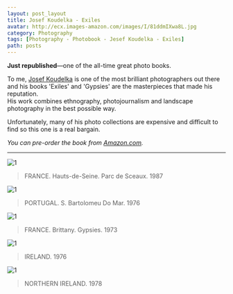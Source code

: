 ```yaml
---
layout: post_layout
title: Josef Koudelka - Exiles
avatar: http://ecx.images-amazon.com/images/I/81ddmIXwa8L.jpg
category: Photography
tags: [Photography - Photobook - Jesef Koudelka - Exiles]
path: posts
---
```


**Just republished**—one of the all-time great photo books.  
  
To me, [Josef Koudelka](http://www.magnumphotos.com/C.aspx?VP3=CMS3&VF=MAGO31_10_VForm&ERID=24KL535C7T) is one of the most brilliant photographers out there and his books 'Exiles' and 'Gypsies' are the masterpieces that made his reputation.  
His work combines ethnography, photojournalism and landscape photography in the best possible way.

Unfortunately, many of his photo collections are expensive and difficult to find so this one is a real bargain.

*You can pre-order the book from [Amazon.com](http://www.amazon.com/Josef-Koudelka-Exiles-Czeslaw-Milosz/dp/1597112690/ "Josef Koudelka: Exiles Hardcover").*

---------------

![1](https://www.magnumphotos.com/CorexDoc/MAG/Media/TR2/2/1/8/6/PAR65507.jpg "koudelka") 

>FRANCE. Hauts-de-Seine. Parc de Sceaux. 1987

![1](https://www.magnumphotos.com/CorexDoc/MAG/Media/TR2/9/2/d/a/PAR65592.jpg "koudelka")

>PORTUGAL. S. Bartolomeu Do Mar. 1976

![1](https://www.magnumphotos.com/CorexDoc/MAG/Media/TR2/8/6/f/c/PAR65541.jpg "koudelka")

>FRANCE. Brittany. Gypsies. 1973

![1](http://38.media.tumblr.com/38785e3036921fcaa3e310336ff487dc/tumblr_n06oqicYzo1qaihw2o1_1280.jpg "koudelka")

>IRELAND. 1976

![1](https://www.magnumphotos.com/CorexDoc/MAG/Media/TR2/8/2/f/a/PAR65558.jpg "koudelka")

>NORTHERN IRELAND. 1978

